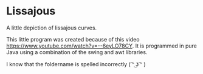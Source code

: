 # Lissajous
A little depiction of lissajous curves.

This little program was created because of this video <a>https://www.youtube.com/watch?v=--6eyLO78CY</a>.
It is programmed in pure Java using a combination of the swing and awt libraries.

I know that the foldername is spelled incorrectly ( ͡ᵔ ͜ʖ ͡ᵔ )
